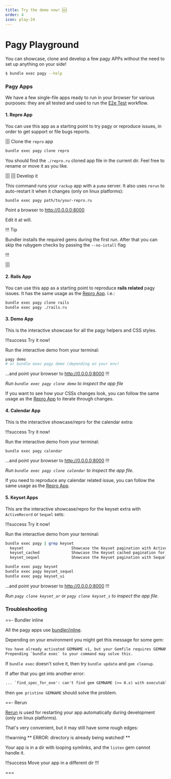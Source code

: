 ```yaml
---
title: Try the demo now! 🆕
order: 4
icon: play-24
---
```


# Pagy Playground

You can showcase, clone and develop a few pagy APPs without the need to set up anything on your side!

```sh
$ bundle exec pagy --help
```

### Pagy Apps

We have a few single-file apps ready to run in your browser for various purposes: they are all tested and used to run 
the [E2e Test](https://github.com/ddnexus/pagy/blob/master/.github/workflows/e2e-test.yml) workflow.

#### 1. Repro App

You can use this app as a starting point to try pagy or reproduce issues, in order to get support or file bugs reports.

||| Clone the `repro` app

```sh
bundle exec pagy clone repro
```

You should find the `./repro.ru` cloned app file in the current dir. Feel free to rename or move it as you like.

|||
||| Develop it

This command runs your `rackup` app with a `puma` server. It also uses `rerun` to auto-restart it when it changes (only on 
linux platforms):

```sh
bundle exec pagy path/to/your-repro.ru
```

Point a browser to http://0.0.0.0:8000

Edit it at will.

!!! Tip

Bundler installs the required gems during the first run. After that you can skip the rubygem 
checks by passing the `--no-istall` flag

!!!

|||

#### 2. Rails App

You can use this app as a starting point to reproduce **rails related** pagy issues. It has the same usage as the [Repro App](#1-repro-app). i.e.:

```sh
bundle exec pagy clone rails
bundle exec pagy ./rails.ru
```

#### 3. Demo App

This is the interactive showcase for all the pagy helpers and CSS styles.

!!!success Try it now!

Run the interactive demo from your terminal:

```sh
pagy demo
# or bundle exec pagy demo (depending on your env)
```

...and point your browser to http://0.0.0.0:8000
!!!

_Run `bundle exec pagy clone demo` to inspect the app file_

If you want to see how your CSSs changes look, you can follow the same usage as the [Repro App](#1-repro-app) to iterate through
changes.

#### 4. Calendar App

This is the interactive showcase/repro for the calendar extra:

!!!success Try it now!

Run the interactive demo from your terminal:

```sh
bundle exec pagy calendar
```

...and point your browser to http://0.0.0.0:8000
!!!

_Run `bundle exec pagy clone calendar` to inspect the app file._

If you need to reproduce any calendar related issue, you can follow the same usage as the [Repro App](#1-repro-app).

#### 5. Keyset Apps

This are the interactive showcase/repro for the keyset extra with `ActiveRecord` or `Sequel` sets:

!!!success Try it now!

Run the interactive demo from your terminal:

```sh      
bundle exec pagy | grep keyset
  keyset                     Showcase the Keyset pagination with ActiveRecord
  keyset_cached              Showcase the Keyset cached pagination for UI
  keyset_sequel              Showcase the Keyset pagination with Sequel sets

bundle exec pagy keyset
bundle exec pagy keyset_sequel
bundle exec pagy keyset_ui
```

...and point your browser to http://0.0.0.0:8000
!!!

_Run `pagy clone keyset_ar` or `pagy clone keyset_s` to inspect the app file._


### Troubleshooting

==- Bundler inline

All the pagy apps use [bundler/inline](https://bundler.io/guides/bundler_in_a_single_file_ruby_script.html).

Depending on your environment you might get this message for some gem:

```txt
You have already activated GEMNAME v1, but your Gemfile requires GEMNAME v2. 
Prepending `bundle exec` to your command may solve this.
```

If `bundle exec` doesn't solve it, then try `bundle update` and `gem cleanup`.

If after that you get into another error:

```txt
... `find_spec_for_exe': can't find gem GEMNAME (>= 0.x) with executable EXEC (Gem::GemNotFoundException)
```

then `gem pristine GEMNAME` should solve the problem.

==- Rerun

[Rerun](https://github.com/alexch/rerun) is used for restarting your app automatically during development (only on linux 
platforms).

That's very convenient, but it may still have some rough edges:

!!!warning ** ERROR: directory is already being watched! **

Your app is in a dir with looping symlinks, and the `listen` gem cannot handle it.

!!!success Move your app in a different dir
!!!

===
